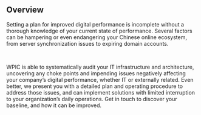 ## Overview

Setting a plan for improved digital performance is incomplete without a thorough knowledge of your current state of performance. Several factors can be hampering or even endangering your Chinese online ecosystem, from server synchronization issues to expiring domain accounts.

&#xA0;

WPIC is able to systematically audit your IT infrastructure and architecture, uncovering any choke points and impending issues negatively affecting your company&#x2019;s digital performance, whether IT or externally related. Even better, we present you with a detailed plan and operating procedure to address those issues, and can implement solutions with limited interruption to your organization&#x2019;s daily operations. Get in touch to discover your baseline, and how it can be improved.